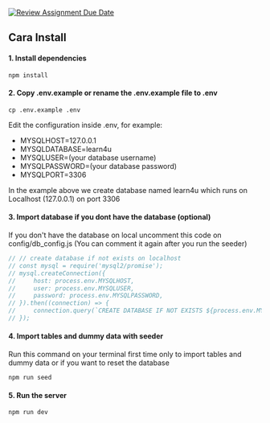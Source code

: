 [![Review Assignment Due Date](https://classroom.github.com/assets/deadline-readme-button-24ddc0f5d75046c5622901739e7c5dd533143b0c8e959d652212380cedb1ea36.svg)](https://classroom.github.com/a/yZWC7OmO)


## Cara Install

#### 1. Install dependencies
```
npm install
```

#### 2. Copy .env.example or rename the .env.example file to .env
```
cp .env.example .env
```
Edit the configuration inside .env, for example:
- MYSQLHOST=127.0.0.1
- MYSQLDATABASE=learn4u
- MYSQLUSER=(your database username)
- MYSQLPASSWORD=(your database password)
- MYSQLPORT=3306

In the example above we create database named learn4u which runs on Localhost (127.0.0.1) on port 3306

#### 3. Import database if you dont have the database (optional)
If you don't have the database on local uncomment this code on config/db_config.js
(You can comment it again after you run the seeder)
```js
// // create database if not exists on localhost
// const mysql = require('mysql2/promise');
// mysql.createConnection({
//     host: process.env.MYSQLHOST,
//     user: process.env.MYSQLUSER,
//     password: process.env.MYSQLPASSWORD,
// }).then((connection) => {
//     connection.query(`CREATE DATABASE IF NOT EXISTS ${process.env.MYSQLDATABASE};`);
// }); 
```

#### 4. Import tables and dummy data with seeder
Run this command on your terminal first time only to import tables and dummy data or if you want to reset the database
```
npm run seed
```

#### 5. Run the server
```
npm run dev
```